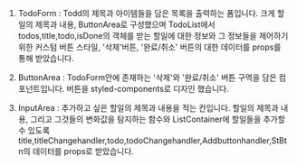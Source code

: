 1. TodoForm : Todd의 제목과 아이템들을 담은 목록을 출력하는 폼입니다. 크게 할일의 제목과 내용, ButtonArea로 구성했으며 TodoList에서 todos,title,todo,isDone의 객체를 받는 할일에 대한 정보와 
    그 정보들을 제어하기 위한 커스텀 버튼 스타일, '삭제'버튼, '완료/취소' 버튼의 대한 데이터를 props를 통해 받았습니다. 

2. ButtonArea : TodoForm안에 존재하는 '삭제'와 '완료/취소' 버튼 구역을 담은 컴포넌트입니다. 버튼을 styled-components로 디자인 했습니다.

3. InputArea : 추가하고 싶은 할일의 제목과 내용을 적는 칸입니다. 할일의 제목과 내용, 그리고 그것들의 변화값을 탐지하는 함수와 ListContainer에 할일들을 추가할 수 있도록 title,titleChangehandler,todo,todoChangehandler,Addbuttonhandler,StBtn의 데이터를 props로 받았습니다.


